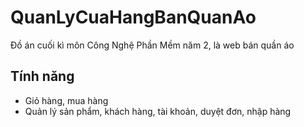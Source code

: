 # QuanLyCuaHangBanQuanAo
Đồ án cuối kì môn Công Nghệ Phần Mềm năm 2, là web bán quần áo

## Tính năng
- Giỏ hàng, mua hàng
- Quản lý sản phẩm, khách hàng, tài khoản, duyệt đơn, nhập hàng